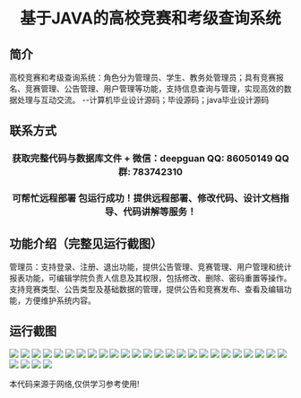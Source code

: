 <p><h1 align="center">基于JAVA的高校竞赛和考级查询系统</h1></p>

## 简介
高校竞赛和考级查询系统：角色分为管理员、学生、教务处管理员；具有竞赛报名、竞赛管理、公告管理、用户管理等功能，支持信息查询与管理，实现高效的数据处理与互动交流。    --计算机毕业设计源码；毕设源码；java毕业设计源码


## 联系方式
<p><h3 align="center">获取完整代码与数据库文件 + 微信：deepguan QQ: 86050149 QQ群: 783742310</h3></p>
<p><h3 align="center">可帮忙远程部署 包运行成功！提供远程部署、修改代码、设计文档指导、代码讲解等服务！</h3></p>

## 功能介绍（完整见运行截图）
管理员：支持登录、注册、退出功能，提供公告管理、竞赛管理、用户管理和统计报表功能，可编辑学院负责人信息及其权限，包括修改、删除、密码重置等操作。支持竞赛类型、公告类型及基础数据的管理，提供公告和竞赛发布、查看及编辑功能，方便维护系统内容。


## 运行截图
![](img/001.jpg)
![](img/002.jpg)
![](img/003.jpg)
![](img/004.jpg)
![](img/005.jpg)
![](img/006.jpg)
![](img/007.jpg)
![](img/008.jpg)
![](img/009.jpg)
![](img/010.jpg)
![](img/011.jpg)
![](img/012.jpg)
![](img/013.jpg)
![](img/014.jpg)
![](img/015.jpg)
![](img/016.jpg)
![](img/017.jpg)
![](img/018.jpg)
![](img/019.jpg)
![](img/020.jpg)
![](img/021.jpg)
![](img/022.jpg)
![](img/023.jpg)
![](img/024.jpg)
![](img/025.jpg)
![](img/026.jpg)
![](img/027.jpg)
![](img/028.jpg)
![](img/029.jpg)

<p>本代码来源于网络,仅供学习参考使用!</p>
